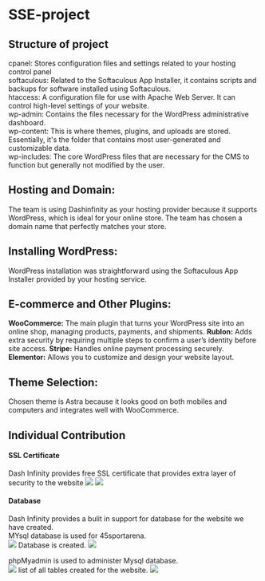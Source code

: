 # SSE-project
<h2>Structure of project</h2>
cpanel: Stores configuration files and settings related to your hosting control panel<br>
softaculous: Related to the Softaculous App Installer, it contains scripts and backups for software installed using Softaculous.<br>
htaccess: A configuration file for use with Apache Web Server. It can control high-level settings of your website.<br>
wp-admin: Contains the files necessary for the WordPress administrative dashboard.<br>
wp-content: This is where themes, plugins, and uploads are stored. Essentially, it's the folder that contains most user-generated and customizable data.<br>
wp-includes: The core WordPress files that are necessary for the CMS to function but generally not modified by the user.<br>

<h2>Hosting and Domain:</h2>
The team is using Dashinfinity as your hosting provider because it supports WordPress, which is ideal for your online store.
The team has chosen a domain name that perfectly matches your store.
<h2>Installing WordPress:</h2>
WordPress installation was straightforward using the Softaculous App Installer provided by your hosting service.
<h2>E-commerce and Other Plugins:</h2>
<b>WooCommerce:</b> The main plugin that turns your WordPress site into an online shop, managing products, payments, and shipments.
<b>Rublon:</b> Adds extra security by requiring multiple steps to confirm a user’s identity before site access.
<b>Stripe:</b> Handles online payment processing securely.
<b>Elementor:</b> Allows you to customize and design your website layout.
<h2>Theme Selection:</h2>
Chosen theme is Astra because it looks good on both mobiles and computers and integrates well with WooCommerce.
<h2>Individual Contribution</h2>
<h4>SSL Certificate</h4>
Dash Infinity provides free SSL certificate that provides extra layer of security to the website
<img src="https://github.com/Vivekananda2713/SSE-project_vivek/assets/61424961/8d14d55f-310d-45c6-bb8f-d84dd57df187">
<img src="https://github.com/Vivekananda2713/SSE-project_vivek/assets/61424961/ba42b67d-1b36-4230-86b6-e8271bf968d3">
<h4>Database</h4>
Dash Infinity provides a bulit in support for database for the website we have created.<br>
MYsql database is used for 45sportarena.<br>
<img src="https://github.com/Vivekananda2713/SSE-project_vivek/assets/61424961/f105afd2-5030-4f11-bfc2-cbc0880f7125">
Database is created.
<img src="https://github.com/Vivekananda2713/SSE-project_vivek/assets/61424961/ef74ac53-8ddd-4615-b9fe-f50fa0cde605">

phpMyadmin is used to administer Mysql database.<br>
<img src="https://github.com/Vivekananda2713/SSE-project_vivek/assets/61424961/00f648aa-91b3-4765-bab1-9fbbe962974e">
list of all tables created for the website.
<img src="https://github.com/Vivekananda2713/SSE-project_vivek/assets/61424961/cfae3193-c147-4633-8f2c-d039c2d1ee57">




